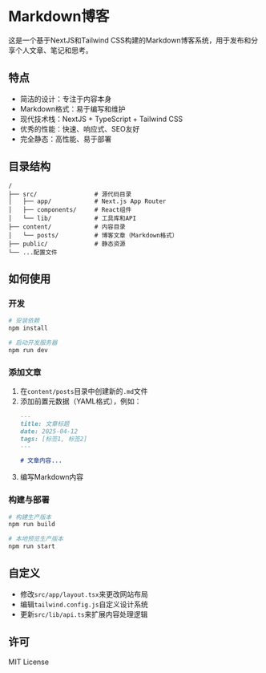 # Markdown博客

这是一个基于NextJS和Tailwind CSS构建的Markdown博客系统，用于发布和分享个人文章、笔记和思考。

## 特点

- 简洁的设计：专注于内容本身
- Markdown格式：易于编写和维护
- 现代技术栈：NextJS + TypeScript + Tailwind CSS
- 优秀的性能：快速、响应式、SEO友好
- 完全静态：高性能、易于部署

## 目录结构

```
/
├── src/                # 源代码目录
│   ├── app/            # Next.js App Router
│   ├── components/     # React组件
│   └── lib/            # 工具库和API
├── content/            # 内容目录
│   └── posts/          # 博客文章（Markdown格式）
├── public/             # 静态资源
└── ...配置文件
```

## 如何使用

### 开发

```bash
# 安装依赖
npm install

# 启动开发服务器
npm run dev
```

### 添加文章

1. 在`content/posts`目录中创建新的`.md`文件
2. 添加前置元数据（YAML格式），例如：
   ```markdown
   ---
   title: 文章标题
   date: 2025-04-12
   tags: [标签1, 标签2]
   ---
   
   # 文章内容...
   ```
3. 编写Markdown内容

### 构建与部署

```bash
# 构建生产版本
npm run build

# 本地预览生产版本
npm run start
```

## 自定义

- 修改`src/app/layout.tsx`来更改网站布局
- 编辑`tailwind.config.js`自定义设计系统
- 更新`src/lib/api.ts`来扩展内容处理逻辑

## 许可

MIT License